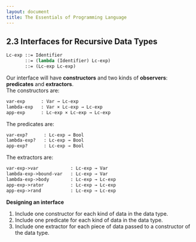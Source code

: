 ```yaml
---
layout: document
title: The Essentials of Programming Language
---
```

## 2.3 Interfaces for Recursive Data Types
~~~scheme
Lc-exp ::= Identifier
	   ::= (lambda (Identifier) Lc-exp)
	   ::= (Lc-exp Lc-exp)
~~~
Our interface will have **constructors** and two kinds of **observers**: **predicates** and **extractors**.    
The constructors are:

~~~scheme
var-exp      : Var → Lc-exp
lambda-exp   : Var × Lc-exp → Lc-exp
app-exp      : Lc-exp × Lc-exp → Lc-exp
~~~
The predicates are:

~~~scheme
var-exp?      : Lc-exp → Bool
lambda-exp?   : Lc-exp → Bool
app-exp?      : Lc-exp → Bool
~~~
The extractors are:

~~~scheme
var-exp->var            : Lc-exp → Var
lambda-exp->bound-var   : Lc-exp → Var
lambda-exp->body        : Lc-exp → Lc-exp
app-exp->rator          : Lc-exp → Lc-exp
app-exp->rand           : Lc-exp → Lc-exp
~~~
**Designing an interface**

1. Include one constructor for each kind of data in the data type.
2. Include one predicate for each kind of data in the data type.
3. Include one extractor for each piece of data passed to a constructor of the
data type.

